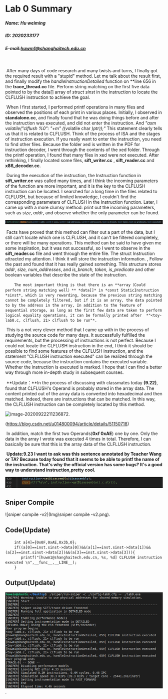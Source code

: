 # Lab 0  Summary

##### Name: Hu weiming

##### ID: 2020233177

##### E-mail:huwm1@shanghaitech.edu.cn	

​		

​		After many days of code research and many twists and turns, I finally got the required result with a "stupid" method. Let me talk about the result first, and finally modify the *handleInstructionDetailed* function on **line 656 in the **trace_thread.cc** file. Perform string matching on the first five data pointed to by the data[] array of *struct sinst* in the instruction to locate the CLFLUSH instruction to achieve the goal.

​		When I first started, I performed printf operations in many files and observed the positions of each print in various places. Initially, I observed in **standalone.cc**, and finally found that he was doing things before and after the instruction was executed, and did not enter the instruction. And *"asm volatile("clflush %0": "+m" (*(volatile char *)ptr));"* This statement clearly tells us that it is related to CLFLUSH. Think of the process of ISA and the stages of instruction execution. If you really want to enter the instruction, you need to find other files. Because the folder xed is written in the PDF for instruction decoder, I went through the contents of the xed folder. Through the printf operation, I found that many files in xed were not executed. After rethinking, I finally located some files, **sift_writer.cc** , **sift_reader.cc** and **x86_decoder.cc**.

​		 During the execution of the instruction, the Instruction function in **sift_writer.cc** was called many times, and I think the incoming parameters of the function are more important, and it is the key to the CLFLUSH instruction can be located. I searched for a long time in the files related to CLFLUSH, but because of limited knowledge, I couldn't find the corresponding parameters of CLFLUSH in the Instruction function. Later, I came up with a more clumsy method: print out the incoming parameters, such as *size*, *addr*, and observe whether the only parameter can be found. 

<img src="Img/sift_writer.png" alt="image-20200922091654960" style="zoom:150%;" />

​		Facts have proved that this method can filter out a part of the data, but I still can't locate which one is CLFLUSH, and it can't be filtered completely, or there will be many operations. This method can be said to have given me some inspiration, but it was not successful, so I went to observe in the **sift_reader.cc** file and went through the entire file. The struct Instruction attracted my attention. I think it will store the instruction information. , Follow the past and found that it has really gained something. This structure stores *addr*, *size, num_addresses*, and *is_branch, taken, is_predicate* and other boolean variables that describe the state of the instruction.

 		The most important thing is that there is an **array（Could perform string matching well）** *data[]* in *const StaticInstruction *sinst*, which is very rewarding, because the previous string matching cannot be completely filtered, but if it is an array, the data pointed to by the address in the array, In addition to the feature of sequential storage, as long as the first few data are taken to perform logical equality operations, it can be formally printed after  *"<toy-lab0.c, clflush, 21> clflush to be run"*.

​		 This is a not very clever method that I came up with in the process of studying the source code for many days. It successfully fulfilled the requirements, but the processing of instructions is not perfect. Because I could not locate the CLFLUSH instruction in the end, I think it should be possible to find some features of the CLFLUSH instruction, and the statement "CLFLUSH instruction executed" can be realized through the source code, because the instruction contains the executed variable. Whether the instruction is executed is marked. I hope that I can find a better way through more in-depth study in subsequent courses.

​		**Update：**In the process of discussing with classmates today **(9.22)**, found that CLFLUSH's Operand is probably stored in the array data. The content printed out of the array data is converted into hexadecimal and then matched. Indeed, there are instructions that can be matched. In this way, the CLFLUSH instruction can be completely located by this method.

<img src="C:\Users\50683\AppData\Roaming\Typora\typora-user-images\image-20200922211236872.png" alt="image-20200922211236872"  />.

(https://blog.csdn.net/u014800094/article/details/51150718)

​		In addition, match the first two Operands(**0xf 0xAE**) one by one. Only the data in the array I wrote was executed 4 times in total. Therefore, I can basically be sure that this is the array data of the CLFLUSH instruction.

​		**Update:9.23 I want to ask was this sentence annotated by Teacher Wang or TA? Because today found that it seems to be able to printf the name of the instruction. That's why the official version has some bugs? It's a good way to understand instruction,pretty cool.**

<img src="Img/image-20200923223342357.png" alt="image-20200923223342357" style="zoom:150%;" />

## Sniper Compile

![sniper compile -v2](Img\sniper compile -v2.png).

## Code(Update)

```
    int a[4]={0x0F,0xAE,0x3b,0};
    if((a[0]==inst.sinst->data[0])&&(a[1]==inst.sinst->data[1])&&(a[2]==inst.sinst->data[2])&&(a[3]==inst.sinst->data[3])){
       printf("[huwm1@shanghaitech.edu.cn, %s, %d] CLFLUSH instruction executed \n",__func__,__LINE__);
    }
```

## Output(Update)

![image-20200922210848781](Img/Output.png).